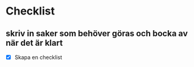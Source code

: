 # Checklist

## skriv in saker som behöver göras och bocka av när det är klart


- [x] Skapa en checklist
